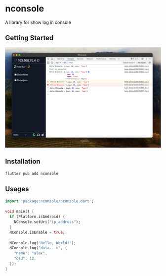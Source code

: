 # nconsole

A library for show log in console

## Getting Started

![Demo NConsole](https://github.com/nghinv-software/nconsole-flutter/blob/main/assets/demo_nconsole.png)

## Installation

```sh
flutter pub add nconsole
```

## Usages

```dart
import 'package:nconsole/nconsole.dart';

void main() {
  if (Platform.isAndroid) {
    NConsole.setUri("ip_address");
  }
  NConsole.isEnable = true;

  NConsole.log('Hello, World!');
  NConsole.log("data--->", {
    "name": "alex",
    "old": 12,
  });
}
```

